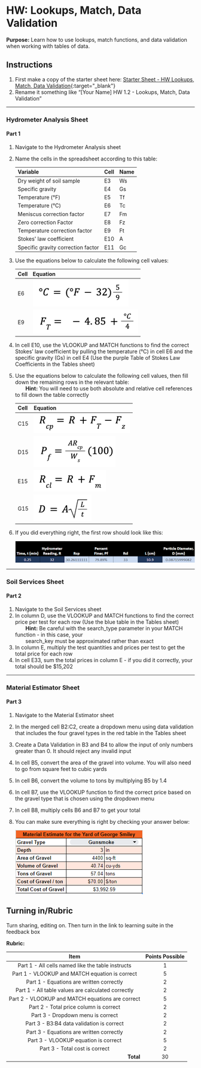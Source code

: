 #  HW: Lookups, Match, Data Validation

**Purpose:** Learn how to use lookups, match functions, and data validation when working with tables of data.

## Instructions
1. First make a copy of the starter sheet here:
   [Starter Sheet - HW Lookups, Match, Data Validation](https://docs.google.com/spreadsheets/d/1AVq6HfUD7hCXnJXD6L9dSqogVHGz_7yDUDuqRiZO5n0/edit?usp=sharing){:target="_blank"}
2. Rename it something like “[Your Name] HW 1.2 - Lookups, Match, Data Validation”

---

### Hydrometer Analysis Sheet

#### Part 1
1. Navigate to the Hydrometer Analysis sheet
2. Name the cells in the spreadsheet according to this table:
    
      | Variable                           | Cell | Name |
      |------------------------------------|------|------|
      | Dry weight of soil sample          | E3   | Ws   |
      | Specific gravity                   | E4   | Gs   |
      | Temperature (°F)                   | E5   | Tf   |
      | Temperature (°C)                   | E6   | Tc   |
      | Meniscus correction factor         | E7   | Fm   |
      | Zero correction Factor		           | E8   | Fz   |
      | Temperature correction factor      | E9   | Ft   |
      | Stokes' law coefficient            | E10  | A    |
      | Specific gravity correction factor | E11  | Gc   |

3. Use the equations below to calculate the following cell values:

   | Cell | Equation                                 |
   |------|------------------------------------------|
   | E6   | ![equationc.png](images/equationc.png)   |
   | E9   | ![equationft.png](images/equationft.png) |

4. In cell E10, use the VLOOKUP and MATCH functions to find the correct Stokes’ law coefficient by pulling the temperature (°C) in cell E6 and the specific gravity (Gs) in cell E4 (Use the purple Table of Stokes Law Coefficients in the Tables sheet)
5. Use the equations below to calculate the following cell values, then fill down the remaining rows in the relevant table:
   <br>&nbsp;&nbsp;&nbsp;&nbsp;&nbsp;&nbsp;&nbsp;**Hint:** You will need to use both absolute and relative cell references to fill down the table correctly </br>
   
   | Cell | Equation                                   |
   |------|--------------------------------------------|
   | C15  | ![equationrcp.png](images/equationrcp.png) |
   | D15  | ![equationpf.png](images/equationpf.png)   |
   | E15  | ![equationcl.png](images/equationcl.png)   |
   | G15  | ![equationd.png](images/equationd.png)     |

6. If you did everything right, the first row should look like this:

   ![checkwork.png](images/checkwork.png)
---

### Soil Services Sheet

#### Part 2
1. Navigate to the Soil Services sheet
2. In column D, use the VLOOKUP and MATCH functions to find the correct price per test for each row (Use the blue table in the Tables sheet)
   <br>&nbsp;&nbsp;&nbsp;&nbsp;&nbsp;&nbsp;&nbsp;**Hint:** Be careful with the search_type parameter in your MATCH function - in this case, your </br>&nbsp;&nbsp;&nbsp;&nbsp;&nbsp;&nbsp;&nbsp;search_key must be approximated rather than exact</br>
3. In column E, multiply the test quantities and prices per test to get the total price for each row
4. In cell E33, sum the total prices in column E - if you did it correctly, your total should be $15,202

---

### Material Estimator Sheet

#### Part 3
1. Navigate to the Material Estimator sheet
2. In the merged cell B2:C2, create a dropdown menu using data validation that includes the four gravel types in the red table in the Tables sheet
3. Create a Data Validation in B3 and B4 to allow the input of only numbers greater than 0. It should reject any invalid input
4. In cell B5, convert the area of the gravel into volume. You will also need to go from square feet to cubic yards
5. In cell B6, convert the volume to tons by multiplying B5 by 1.4
6. In cell B7, use the VLOOKUP function to find the correct price based on the gravel type that is chosen using the dropdown menu
7. In cell B8, multiply cells B6 and B7 to get your total
8. You can make sure everything is right by checking your answer below:
   
   ![mat_est_table.png](images/mat_est_table.png)


## Turning in/Rubric
Turn sharing, editing on. Then turn in the link to learning suite in the feedback box

**Rubric:**

|                        Item                        | Points Possible |
|:--------------------------------------------------:|:---------------:|
| Part 1 - All cells named like the table instructs  |        1        |
|   Part 1 - VLOOKUP and MATCH equation is correct   |        5        |
|      Part 1 - Equations are written correctly      |        2        |
| Part 1 - All table values are calculated correctly |        2        |
|  Part 2 - VLOOKUP and MATCH equations are correct  |        5        |
|       Part 2 - Total price column is correct       |        2        |
|         Part 3 - Dropdown menu is correct          |        2        |
|     Part 3 - B3:B4 data validation is correct      |        2        |
|      Part 3 - Equations are written correctly      |        2        |
|        Part 3 - VLOOKUP equation is correct        |        5        |
|           Part 3 - Total cost is correct           |        2        |
|   <div style="text-align: right">**Total**</div>   |       30        |
